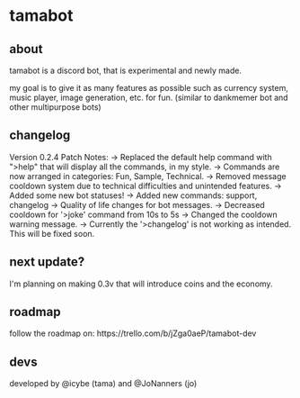 # tamabot

<h2> about </h2>
tamabot is a discord bot, that is experimental and newly made.

my goal is to give it as many features as possible such as currency system, music player, image generation, etc. for fun.
(similar to dankmemer bot and other multipurpose bots)

<h2> changelog </h2>
Version 0.2.4 Patch Notes:
-> Replaced the default help command with ">help" that will display all the commands, in my style.
-> Commands are now arranged in categories: Fun, Sample, Technical.
-> Removed message cooldown system due to technical difficulties and unintended features.
-> Added some new bot statuses!
-> Added new commands: support, changelog
-> Quality of life changes for bot messages.
-> Decreased cooldown for '>joke' command from 10s to 5s
-> Changed the cooldown warning message.
-> Currently the '>changelog' is not working as intended. This will be fixed soon.

<h2> next update? </h2>
I'm planning on making 0.3v that will introduce coins and the economy.

<h2> roadmap </h2>
follow the roadmap on: https://trello.com/b/jZga0aeP/tamabot-dev

<h2> devs </h2>
developed by @icybe (tama) and @JoNanners (jo)
